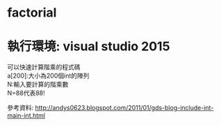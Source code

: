# factorial
# 執行環境: visual studio 2015
可以快速計算階乘的程式碼    
a[200]:大小為200個int的陣列    
N:輸入要計算的階乘數   
N=88代表88!   

參考資料: http://andys0623.blogspot.com/2011/01/gds-blog-include-int-main-int.html
